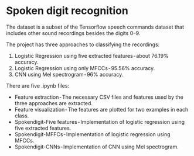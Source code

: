 # Spoken digit recognition

The dataset is a subset of the Tensorflow speech commands dataset that includes other sound recordings besides the digits 0–9.

The project has three approaches to classifying the recordings:
1. Logistic Regression using five extracted features - about 76.19% accuracy.
2. Logistic Regression using only MFCCs - 95.56% accuracy.
3. CNN using Mel spectrogram - 96% accuracy.

There are five .ipynb files:
* Feature extraction - The necessary CSV files and features used by the three approaches are extracted.
* Feature visualization - The features are plotted for two examples in each class.
* Spokendigit-Five features - Implementation of logistic regression using five extracted features.
* Spokendigit-MFFCs - Implementation of logistic regression using MFCCs.
* Spokendigit-CNNs - Implementation of CNN using Mel spectrogram.

